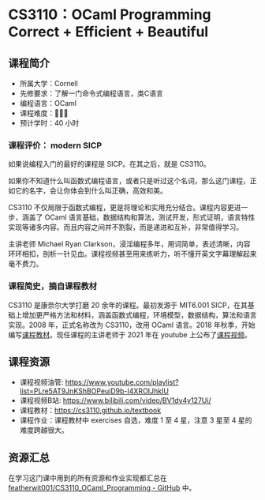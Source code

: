# CS3110：OCaml Programming Correct + Efficient + Beautiful

## 课程简介

- 所属大学：Cornell
- 先修要求：了解一门命令式编程语言，类C语言
- 编程语言：OCaml
- 课程难度：🌟🌟🌟
- 预计学时：40 小时

### 课程评价： modern SICP

如果说编程入门的最好的课程是 SICP。在其之后，就是 CS3110。

如果你不知道什么叫函数式编程语言，或者只是听过这个名词，那么这门课程，正如它的名字，会让你体会到什么叫正确，高效和美。

CS3110 不仅局限于函数式编程，更是将理论和实用充分结合。课程内容更进一步，涵盖了 OCaml 语言基础，数据结构和算法，测试开发，形式证明，语言特性实现等诸多内容。而且内容之间并不割裂，而是递进和互补，非常值得学习。

主讲老师 Michael Ryan Clarkson，浸淫编程多年，用词简单，表述清晰，内容环环相扣，剖析一针见血。课程视频甚至用来练听力，听不懂开英文字幕理解起来毫不费力。

### 课程简史，摘自课程教材

CS3110 是康奈尔大学打磨 20 余年的课程。最初发源于 MIT6.001 SICP，在其基础上增加更严格方法和材料，涵盖函数式编程，环境模型，数据结构，算法和语言实现。2008 年，正式名称改为 CS3110，改用 OCaml 语言。2018 年秋季，开始编写[课程教材](https://cs3110.github.io/textbook)。现任课程的主讲老师于 2021 年在 youtube 上公布了[课程视频](https://www.youtube.com/playlist?list=PLre5AT9JnKShBOPeuiD9b-I4XROIJhkIU)。

## 课程资源

- 课程视频油管: <https://www.youtube.com/playlist?list=PLre5AT9JnKShBOPeuiD9b-I4XROIJhkIU>
- 课程视频B站: <https://www.bilibili.com/video/BV1dv4y127Ui/>
- 课程教材：<https://cs3110.github.io/textbook>
- 课程作业：课程教材中 exercises 自选，难度 1 至 4 星，注意 3 星至 4 星的难度跨越很大。

## 资源汇总

在学习这门课中用到的所有资源和作业实现都汇总在 [featherwit001/CS3110_OCaml_Programming - GitHub](https://github.com/featherwit001/CS3110_OCaml_Programming) 中。
